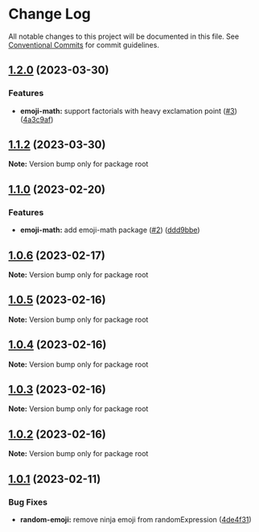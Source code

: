 # Change Log

All notable changes to this project will be documented in this file.
See [Conventional Commits](https://conventionalcommits.org) for commit guidelines.

## [1.2.0](https://github.com/fahslaj/lerna-ci-cd-example/compare/v1.1.2...v1.2.0) (2023-03-30)


### Features

* **emoji-math:** support factorials with heavy exclamation point ([#3](https://github.com/fahslaj/lerna-ci-cd-example/issues/3)) ([4a3c9af](https://github.com/fahslaj/lerna-ci-cd-example/commit/4a3c9afe453cbd7e0da232b98a1688cb0af93352))



## [1.1.2](https://github.com/fahslaj/lerna-ci-cd-example/compare/v1.1.1...v1.1.2) (2023-03-30)

**Note:** Version bump only for package root





## [1.1.0](https://github.com/fahslaj/lerna-ci-cd-example/compare/v1.0.6...v1.1.0) (2023-02-20)


### Features

* **emoji-math:** add emoji-math package ([#2](https://github.com/fahslaj/lerna-ci-cd-example/issues/2)) ([ddd9bbe](https://github.com/fahslaj/lerna-ci-cd-example/commit/ddd9bbed03cf4f7ae07021403778f56fee733d30))



## [1.0.6](https://github.com/fahslaj/lerna-ci-cd-example/compare/v1.0.5...v1.0.6) (2023-02-17)

**Note:** Version bump only for package root





## [1.0.5](https://github.com/fahslaj/lerna-ci-cd-example/compare/v1.0.4...v1.0.5) (2023-02-16)

**Note:** Version bump only for package root





## [1.0.4](https://github.com/fahslaj/lerna-ci-cd-example/compare/v1.0.3...v1.0.4) (2023-02-16)

**Note:** Version bump only for package root





## [1.0.3](https://github.com/fahslaj/lerna-ci-cd-example/compare/v1.0.2...v1.0.3) (2023-02-16)

**Note:** Version bump only for package root





## [1.0.2](https://github.com/fahslaj/lerna-ci-cd-example/compare/v1.0.1...v1.0.2) (2023-02-16)

**Note:** Version bump only for package root





## [1.0.1](https://github.com/fahslaj/lerna-ci-cd-example/compare/v1.0.0...v1.0.1) (2023-02-11)


### Bug Fixes

* **random-emoji:** remove ninja emoji from randomExpression ([4de4f31](https://github.com/fahslaj/lerna-ci-cd-example/commit/4de4f31ab606e19ff0577f66f5b4b4dcf098e7ca))
